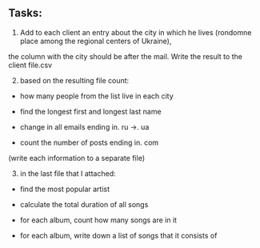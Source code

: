 

## Tasks:
1) Add to each client an entry about the city in which he lives (rondomne place among the regional centers of Ukraine), 

the column with the city should be after the mail. Write the result to the client file.csv

2) based on the resulting file count:

- how many people from the list live in each city

- find the longest first and longest last name

- change in all emails ending in. ru ->. ua

- count the number of posts ending in. com

(write each information to a separate file)

3) in the last file that I attached:

- find the most popular artist

- calculate the total duration of all songs

- for each album, count how many songs are in it

- for each album, write down a list of songs that it consists of
